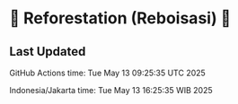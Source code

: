 
# 🌳 Reforestation (Reboisasi) 🌲

## Last Updated

GitHub Actions time: Tue May 13 09:25:35 UTC 2025

Indonesia/Jakarta time: Tue May 13 16:25:35 WIB 2025
